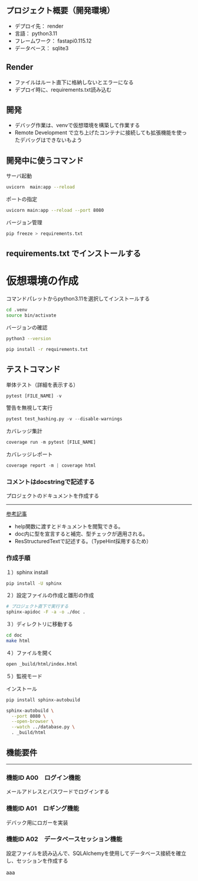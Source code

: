## プロジェクト概要（開発環境）

- デプロイ先： render
- 言語： python3.11
- フレームワーク： fastapi0.115.12
- データベース： sqlite3


## Render

- ファイルはルート直下に格納しないとエラーになる
- デプロイ時に、requirements.txt読み込む


## 開発
- デバッグ作業は、venvで仮想環境を構築して作業する
- Remote Development で立ち上げたコンテナに接続しても拡張機能を使ったデバッグはできないもよう


## 開発中に使うコマンド

サーバ起動
```bash
uvicorn  main:app --reload
```
ポートの指定
```bash
uvicorn main:app --reload --port 8080
```

バージョン管理
```bash
pip freeze > requirements.txt
```

## requirements.txt でインストールする

# 仮想環境の作成

コマンドパレットからpython3.11を選択してインストールする

```bash
cd .venv
source bin/activate
```

バージョンの確認
```bash
python3 --version
```

```bash
pip install -r requirements.txt
```

## テストコマンド

単体テスト（詳細を表示する）
```python
pytest [FILE_NAME] -v
```

警告を無視して実行
```python
pytest test_hashing.py -v --disable-warnings
```

カバレッジ集計
```python
coverage run -m pytest [FILE_NAME]
```

カバレッジレポート
```python
coverage report -m | coverage html
```


### コメントはdocstringで記述する
プロジェクトのドキュメントを作成する

---

[参考記事](https://techplay.jp/column/1842)

- help関数に渡すとドキュメントを閲覧できる。
- doc内に型を宣言すると補完、型チェックが適用される。
- ResStructuredTextで記述する。（TypeHint採用するため）

### 作成手順

１）sphinx install
```bash
pip install -U sphinx
```

２）設定ファイルの作成と雛形の作成
```bash
# プロジェクト直下で実行する
sphinx-apidoc -F -a -o ./doc .
```

３）ディレクトリに移動する
```bash
cd doc
make html
```

４）ファイルを開く
```bash
open _build/html/index.html
```

５）監視モード

インストール
```bash
pip install sphinx-autobuild
```

```bash
sphinx-autobuild \
  --port 8080 \
  --open-browser \
  --watch ../database.py \
  . _build/html
```


## 機能要件

---

### 機能ID A00　ログイン機能
メールアドレスとパスワードでログインする

### 機能ID A01　ロギング機能
デバック用にロガーを実装

### 機能ID A02　データベースセッション機能
設定ファイルを読み込んで、SQLAlchemyを使用してデータベース接続を確立し、セッションを作成する

aaa
